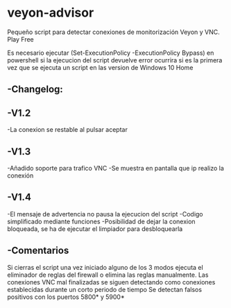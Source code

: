 # veyon-advisor
Pequeño script para detectar conexiones de monitorización Veyon y VNC. Play Free

Es necesario ejecutar (Set-ExecutionPolicy -ExecutionPolicy Bypass) en powershell si la ejecucion del script devuelve error ocurrira si es la primera vez que se ejecuta un script en las version de Windows 10 Home 

-Changelog:
-

-V1.2 
-

-La conexion se restable al pulsar aceptar

-V1.3
-

-Añadido soporte para trafico VNC
-Se muestra en pantalla que ip realizo la conexión

-V1.4
-

-El mensaje de advertencia no pausa la ejecucion del script
-Codigo simplificado mediante funciones
-Posibilidad de dejar la conexion bloqueada, se ha de ejecutar el limpiador para desbloquearla

-Comentarios
-

Si cierras el script una vez iniciado alguno de los 3 modos ejecuta el eliminador de reglas del firewall o elimina las reglas manualmente.
Las conexiones VNC mal finalizadas se siguen detectando como conexiones establecidas durante un corto periodo de tiempo Se detectan falsos positivos con los puertos 5800* y 5900*
